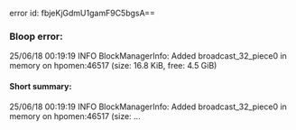 error id: fbjeKjGdmU1gamF9C5bgsA==
### Bloop error:

25/06/18 00:19:19 INFO BlockManagerInfo: Added broadcast_32_piece0 in memory on hpomen:46517 (size: 16.8 KiB, free: 4.5 GiB)
#### Short summary: 

25/06/18 00:19:19 INFO BlockManagerInfo: Added broadcast_32_piece0 in memory on hpomen:46517 (size: ...
